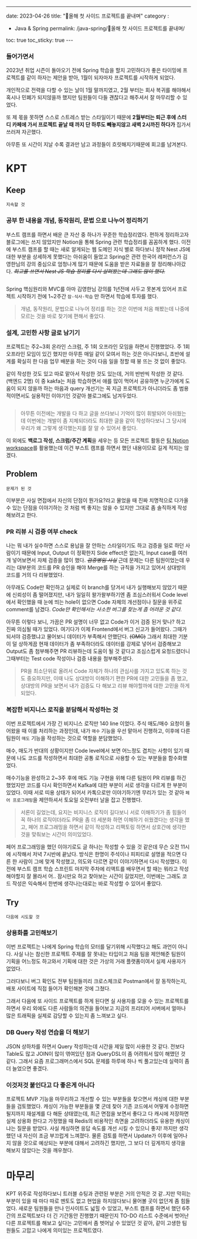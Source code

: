 ---
date: 2023-04-26
title: "올해 첫 사이드 프로젝트를 끝내며"
category :
  - Java & Spring
permalink: /java-spring/올해 첫 사이드 프로젝트를 끝내며/

toc: true
toc_sticky: true
---<h3 id="들어가면서">들어가면서</h3>
<p>2023년 취업 시즌이 돌아오기 전에 Spring 학습을 할지 고민하다가 좋은 타이밍에 프로젝트를 같이 하자는 제안을 받아, 1월이 되자마자 프로젝트를 시작하게 되었다.</p>
<p>개인적으로 전력을 다할 수 있는 날이 1월 말까지였고, 2월 부터는 회사 복귀를 해야해서 혹시나 민폐가 되지않을까 했지만 팀원들이 다들 괜찮다고 해주셔서 잘 마무리할 수 있었다.</p>
<p>또 제 몫을 못하면 스스로 스트레스 받는 스타일이기 때문에 <strong>2월부터는 퇴근 후에 스터디 카페에 가서 프로젝트 끝날 때 까지 단 하루도 빼놓지않고 새벽 2시까진 하다가</strong> 집가서 쓰러져 자곤했다.</p>
<p>아무튼 또 시간이 지날 수록 결과만 남고 과정들이 흐릿해지기때문에 회고를 남겨본다.</p>
<h1 id="kpt">KPT</h1>
<h2 id="keep">Keep</h2>
<p><code>지속할 것</code></p>
<h3 id="공부-한-내용을-개념-동작원리-문법-으로-나누어-정리하기">공부 한 내용을 개념, 동작원리, 문법 으로 나누어 정리하기</h3>
<p>부스트 캠프를 하면서 배운 큰 자산 중 하나가 꾸준한 학습정리였다.
편하게 정리하고자 블로그에는 쓰지 않았지만 Notion을 통해 Spring 관련 학습정리를 꼼꼼하게 했다.
이전에 부스트 캠프를 할 때는 새로 알게되는 웹 도메인 지식 별로 하다보니 정작 Nest JS에 대한 부분을 상세하게 못했다는 아쉬움이 들었고 Spring은 관련 한국어 레퍼런스가 김영한님의 강의 중심으로 엄청나게 많기 때문에 도움을 받은 자료들을 잘 정리해나아갔다.
<del><em>회고를 쓰면서 Nest JS 학습 정리를 다시 살펴봤는데 그래도 많이 했다.</em></del></p>
<p><img alt="" src="https://velog.velcdn.com/images/kny8092/post/191aa548-04b7-4ab7-8a6b-c760d228e71a/image.png" /></p>
<p>Spring 핵심원리와 MVC를 아마 김영한님 강의를 1년전에 사두고 못본게 있어서 프로젝트 시작하기 전에 1~2주간 <code>잠-식사-학습</code> 만 하면서 학습에 투자를 했다.</p>
<blockquote>
<p>개념, 동작원리, 문법으로 나누어 정리를 하는 것은 이번에 처음 해봤는데 나중에 모르는 것을 바로 찾기에 편해서 좋았다.</p>
</blockquote>
<h3 id="설계-고민한-사항-글로-남기기">설계, 고민한 사항 글로 남기기</h3>
<p>프로젝트는 주2~3회 온라인 스크럼, 주 1회 오프라인 모임을 하면서 진행했었다.
주 1회 오프라인 모임이 있긴 했지만 아무튼 매일 같이 모여서 하는 것은 아니다보니, 초반에 설계를 확실히 한 다음 업무 배분을 하는 것이 다음 일을 정할 때 붕 뜨는 것 없이 좋았다.</p>
<p>같이 작성한 것도 있고 따로 맡아서 작성한 것도 있는데, 거의 반반씩 작성한 것 같다. (백엔드 2명)
이 중 kakfa는 처음 학습하면서 애를 많이 먹어서 공유하면 누군가에게 도움이 되지 않을까 하는 마음과 query 개선기는 꼭 지금 프로젝트가 아니더라도 좀 범용적이면서도 실용적인 이야기인 것같아 블로그에도 남겨두었다.</p>
<p><img alt="" src="https://velog.velcdn.com/images/kny8092/post/bfbbde78-3342-4db7-89c1-360bd5821d67/image.png" /></p>
<blockquote>
<p>아무튼 이전에는 개발을 다 하고 글을 쓰다보니 기억이 많이 휘발되어 아쉬웠는데 이번에는 개발이 좀 지체되더라도 최대한 글을 같이 작성하다보니 그 당시에 우리가 왜 그렇게 생각했는지를 잘 알 수 있어서 좋았다.</p>
</blockquote>
<p>이 외에도 <strong>백로그 작성, 스크럼/주간 계획</strong>을 세우는 등 모든 프로젝트 활동은 <a href="https://jinsungone.notion.site/2d4079df90c6458a9fb72551a73d51c7">팀 Notion workspace</a>를 활용했는데 이건 부스트 캠프를 하면서 했던 내용이므로 길게 적지는 않겠다.</p>
<h2 id="problem">Problem</h2>
<p><code>문제가 된 것</code></p>
<p>이부분은 사실 면접에서 자신의 단점이 뭔가요?라고 물었을 때 진짜 치명적으로 다가올 수 있는 단점을 이야기하는 것 처럼 썩 좋지는 않을 수 있지만 그대로 좀 솔직하게 작성해보려고 한다.</p>
<h3 id="pr-리뷰-시-검증-여부-check">PR 리뷰 시 검증 여부 check</h3>
<p>나는 뭐 내가 실수하면 스스로 용납을 잘 안하는 스타일이기도 하고 검증을 일로 하던 사람이기 때문에 Input, Output 이 정확한지 Side effect은 없는지, Input case를 여러개 넣어보면서 자체 검증을 많이 했다.
<em><del>검증병임 사실</del></em>
근데 문제는 다른 팀원이었는데 우리는 대부분의 코드를 PR 승인을 해야 Merge를 하는 규칙을 가지고 있어서 상대방의 코드를 거의 다 리뷰했었다.</p>
<p>아무래도 Code만 확인하고 실제로 이 branch를 당겨서 내가 실행해보지 않았기 때문에 신뢰성이 좀 떨어졌지만, 내가 일일히 왈가왈부하기엔 좀 조심스러워서 Code level에서 확인했을 때 눈에 띄는 hole이 없으면 Code 자체의 개선점이나 질문을 위주로 comment를 남겼다.
<em>Code만 확인해서는 사소한 버그를 찾는게 좀 어려운 것 같다.</em></p>
<p>아무튼 이렇다 보니, 가끔은 PR 설명이 너무 없고 Code가 이거 검증 된거 맞나? 하고 진짜 의심될 때가 있었다. 여기다가 이제 Frontend에서 버그 신고가 들어왔다.
그때가 되서야 검증했냐고 물어보니 데이터가 부족해서 안했단다. <del>(OMG)</del>
그래서 최대한 기분이 덜 상하게끔 현재 데이터가 좀 부족하더라도 데이터를 강제로 넣어서 검증해보고 Output도 좀 첨부해주면 PR 리뷰하는데 도움이 될 것 같다고 조심스럽게 요청드렸더니 그때부터는 Test code 작성이나 검증 내용을 첨부해주셨다.</p>
<blockquote>
<p>PR을 최소단위로 올려서 Code 자체가 하나의 관심사를 가지고 있도록 하는 것도 중요하지만,
이때 나도 상대방이 이해하기 편한 PR에 대한 고민들을 좀 했고, 
상대방의 PR을 보면서 내가 검증도 다 해보고 리뷰 해야할까에 대한 고민을 하게되었다.</p>
</blockquote>
<h3 id="복잡한-비지니스-로직을-분담해서-작성하는-것">복잡한 비지니스 로직을 분담해서 작성하는 것</h3>
<p>이번 프로젝트에서 가장 긴 비지니스 로직만 140 line 이었다.
주식 매도/매수 요청이 들어왔을 때 이를 처리하는 과정인데, 내가 <code>매수</code> 기능을 우선 맡아서 진행하고, 이후에 다른 팀원이 <code>매도</code> 기능을 작성하는 것으로 역할을 분담했었다.</p>
<p>매수, 매도가 반대의 상황이지만 Code level에서 보면 어느정도 겹치는 사항이 있기 때문에 나도 코드를 작성하면서 최대한 공통 로직으로 사용할 수 있는 부분들을 함수화했었다.</p>
<p>매수기능을 완성하고 2~3주 후에 매도 기능 구현을 위해 다른 팀원이 PR 리뷰를 하긴 했었지만 코드를 다시 확인하면서 Kafka에 대한 부분이 서로 생각을 다르게 한 부분이 있었다.
이때 서로 띠용 상태가 되어서 카톡으로만 이야기하기엔 무리가 있는 것 같아 <code>페어 프로그래밍</code>을 제안하셔서 토요일 오전부터 날을 잡고 진행했다.</p>
<blockquote>
<p>서론이 길었는데, 요지는 비지니스 로직이 길다보니 서로 이해하기가 좀 힘들어 꼭 하나의 로직이더라도 PR을 좀 더 세분화 하면 이해하기 쉬웠겠다는 생각을 했고, 페어 프로그래밍을 하면서 같이 작성하고 리팩토링 하면서 상호간에 생각한 것을 맞춰보는 시간이 의미있었다.</p>
</blockquote>
<p>페어 프로그래밍을 했던 이야기로도 글 하나는 작성할 수 있을 것 같은데 무슨 오전 11시에 시작해서 저녁 7시반에 끝났다.
방식은 한명이 주석이나 피피티로 설명을 적으면 다른 한 사람이 그에 맞게 작성했고, 의도와 다르면 같이 이야기하면서 다시 작성했다.
이전에 부스트 캠프 학습 스프린트 마지막 주차에 리액트를 배우면서 할 때는 뭐라고 작성해야할지 잘 몰라서 어.. 잠시만요 하고 찾아보는 시간이 길었지만, 이번에는 그래도 코드 작성은 익숙해서 한번에 생각나는대로는 바로 작성할 수 있어서 좋았다.</p>
<h2 id="try">Try</h2>
<p><code>다음에 시도할 것</code></p>
<h3 id="상용화를-고민해보기">상용화를 고민해보기</h3>
<p>이번 프로젝트는 나에게 Spring 학습의 모터를 달기위해 시작했다고 해도 과언이 아니다.
사실 나는 참신한 프로젝트 주제를 잘 못내는 타입이고 처음 팀을 제안해준 팀원이 기획을 어느정도 하고와서 기획에 대한 것은 가상의 거래 플랫폼이여서 실제 사용자가 없었다.</p>
<p>그러다보니 버그 확인도 전부 팀원들끼리 크로스체크로 Postman에서 잘 동작하는지, 배포 사이트에 직접 들어가 확인해본 것에 그쳤다.</p>
<p>그래서 다음에 또 사이드 프로젝트를 하게 된다면 실 사용자를 모을 수 있는 프로젝트를 하면서 우리 외에도 다른 사람들의 의견을 들어보고 지금의 프리티어 서버에서 얼마나 많은 트래픽을 실제로 감당할 수 있는지 좀 느껴보고 싶다.</p>
<h3 id="db-query-작성-연습을-더-해보기">DB Query 작성 연습을 더 해보기</h3>
<p>JSON 상하차를 하면서 Query 작성하는데 시간을 제일 많이 사용한 것 같다.
전보다 Table도 많고 JOIN이 많이 엮여있던 점과 QueryDSL이 좀 어려워서 많이 해맸던 것 같다.
그래서 요즘 프로그래머스에서 SQL 문제를 하루에 하나 씩 풀고있는데 실력이 좀 더 늘었으면 좋겠다.</p>
<h3 id="이것저것-붙인다고-다-좋은게-아니다">이것저것 붙인다고 다 좋은게 아니다</h3>
<p>프로젝트 MVP 기능을 마무리하고 개선할 수 있는 부분들을 찾으면서 캐싱에 대한 부분들을 검토했었다. 캐싱이 가능한 부분들을 몇 군데 찾아 기존 코드에서 어떻게 수정하면 될지까지 재설계를 다 해둔 상태였는데, 최근 면접을 보면서 좋다고 다 캐시에 저장하면 실제 상용화 한다고 가정했을 때 Redis의 비용적인 측면을 고려하더라도 유용한 캐싱이냐는 질문을 받았다.
사실 캐싱하면 응답 속도를 개선 시킬 수 있으니 좋지! 까지만 생각했던 내 자신이 조금 부끄럽게 느껴졌다.
물론 검토를 하면서 Update가 이후에 일어나지 않을 것으로 예상되는 부분에 대해서 고려하긴 했지만, 그 보다 더 깊게까지 생각을 해보지 않았다는 것을 깨우쳤다.</p>
<h1 id="마무리">마무리</h1>
<p>KPT 위주로 작성하다보니 트러블 슈팅과 관련된 부분은 거의 안적은 것 같..지만
막히는 부분이 있을 때 마다 따로 멘토도 없고 현업을 하지않다보니 물어볼 곳이 없던게 좀 힘들었다.
새로운 팀원들을 만나 인사이트도 넓힐 수 있었고, 부스트 캠프를 하면서 했던 6주간의 프로젝트보다 더 긴 기간동안 진행했기 때문인지 TO-DO 리스트 수준에서 벗어난 다른 프로젝트를 해보고 싶다는 고민에서 좀 벗어날 수 있었던 것 같아, 같이 고생한 팀원들도 고맙고 나에게 의미있는 프로젝트였다.</p>